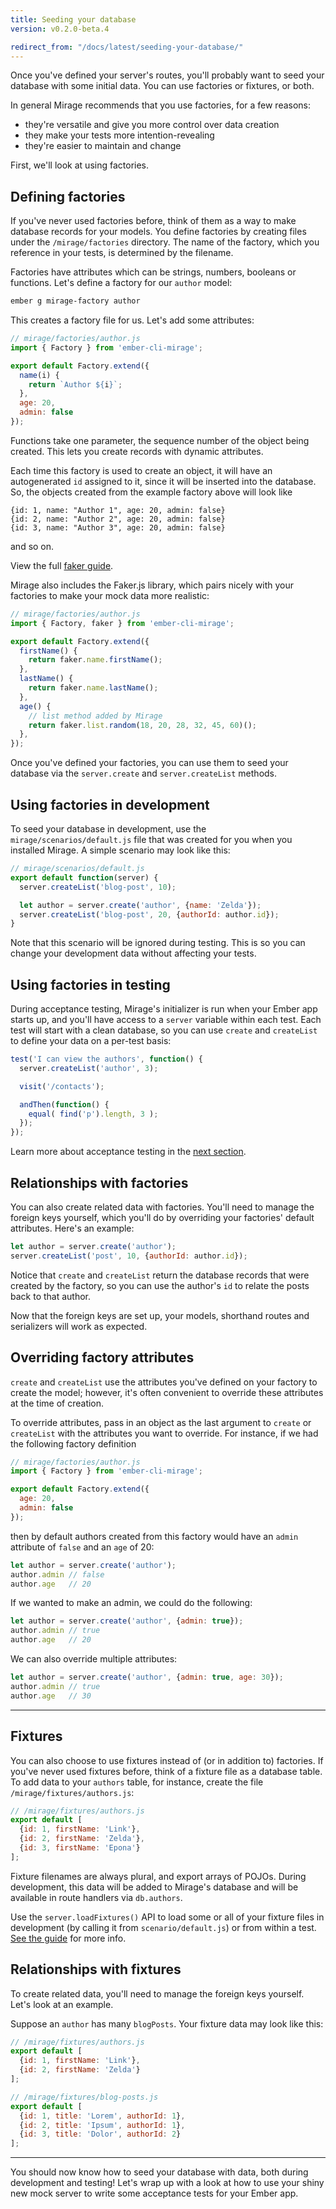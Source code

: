 ```yaml
---
title: Seeding your database
version: v0.2.0-beta.4

redirect_from: "/docs/latest/seeding-your-database/"
---
```


Once you've defined your server's routes, you'll probably want to seed your database with some initial data. You can use factories or fixtures, or both. 

In general Mirage recommends that you use factories, for a few reasons:

  - they're versatile and give you more control over data creation
  - they make your tests more intention-revealing
  - they're easier to maintain and change

First, we'll look at using factories.

## Defining factories

If you've never used factories before, think of them as a way to make database records for your models. You define factories by creating files under the `/mirage/factories` directory. The name of the factory, which you reference in your tests, is determined by the filename.

Factories have attributes which can be strings, numbers, booleans or functions. Let's define a factory for our `author` model:

```sh
ember g mirage-factory author
```

This creates a factory file for us. Let's add some attributes:

```js
// mirage/factories/author.js
import { Factory } from 'ember-cli-mirage';

export default Factory.extend({
  name(i) {
    return `Author ${i}`;
  },
  age: 20,
  admin: false
});
```

Functions take one parameter, the sequence number of the object being created. This lets you create records with dynamic attributes.

Each time this factory is used to create an object, it will have an autogenerated `id` assigned to it, since it will be inserted into the database. So, the objects created from the example factory above will look like

    {id: 1, name: "Author 1", age: 20, admin: false}
    {id: 2, name: "Author 2", age: 20, admin: false}
    {id: 3, name: "Author 3", age: 20, admin: false}

and so on.

<aside class='Docs-page__aside'>
  <p>View the full <a href="../factories#using-fakerjs">faker guide</a>.</p>
</aside>

Mirage also includes the Faker.js library, which pairs nicely with your factories to make your mock data more realistic:

```js
// mirage/factories/author.js
import { Factory, faker } from 'ember-cli-mirage';

export default Factory.extend({
  firstName() {
    return faker.name.firstName();
  },
  lastName() {
    return faker.name.lastName();
  },
  age() {
    // list method added by Mirage
    return faker.list.random(18, 20, 28, 32, 45, 60)();
  },
});
```

Once you've defined your factories, you can use them to seed your database via the `server.create` and `server.createList` methods.

## Using factories in development

To seed your database in development, use the `mirage/scenarios/default.js` file that was created for you when you installed Mirage. A simple scenario may look like this:

```js
// mirage/scenarios/default.js
export default function(server) {
  server.createList('blog-post', 10);

  let author = server.create('author', {name: 'Zelda'});
  server.createList('blog-post', 20, {authorId: author.id});
}
```

Note that this scenario will be ignored during testing. This is so you can change your development data without affecting your tests.

## Using factories in testing

During acceptance testing, Mirage's initializer is run when your Ember app starts up, and you'll have access to a `server` variable within each test. Each test will start with a clean database, so you can use `create` and `createList` to define your data on a per-test basis:

```js
test('I can view the authors', function() {
  server.createList('author', 3);

  visit('/contacts');

  andThen(function() {
    equal( find('p').length, 3 );
  });
});
```

Learn more about acceptance testing in the [next section](../acceptance-testing).

## Relationships with factories

You can also create related data with factories. You'll need to manage the foreign keys yourself, which you'll do by overriding your factories' default attributes. Here's an example:

```js
let author = server.create('author');
server.createList('post', 10, {authorId: author.id});
```

Notice that `create` and `createList` return the database records that were created by the factory, so you can use the author's `id` to relate the posts back to that author.

Now that the foreign keys are set up, your models, shorthand routes and serializers will work as expected.

## Overriding factory attributes

`create` and `createList` use the attributes you've defined on your factory to create the model; however, it's often convenient to override these attributes at the time of creation.

To override attributes, pass in an object as the last argument to `create` or `createList` with the attributes you want to override. For instance, if we had the following factory definition

```js
// mirage/factories/author.js
import { Factory } from 'ember-cli-mirage';

export default Factory.extend({
  age: 20,
  admin: false
});
```

then by default authors created from this factory would have an `admin` attribute of `false` and an `age` of 20:

```js
let author = server.create('author');
author.admin // false
author.age   // 20
```

If we wanted to make an admin, we could do the following:

```js
let author = server.create('author', {admin: true});
author.admin // true
author.age   // 20
```

We can also override multiple attributes:

```js
let author = server.create('author', {admin: true, age: 30});
author.admin // true
author.age   // 30
```


---


## Fixtures

You can also choose to use fixtures instead of (or in addition to) factories. If you've never used fixtures before, think of a fixture file as a database table. To add data to your `authors` table, for instance, create the file `/mirage/fixtures/authors.js`:

```js
// /mirage/fixtures/authors.js
export default [
  {id: 1, firstName: 'Link'},
  {id: 2, firstName: 'Zelda'},
  {id: 3, firstName: 'Epona'}
];
```

Fixture filenames are always plural, and export arrays of POJOs. During development, this data will be added to Mirage's database and will be available in route handlers via `db.authors`.

Use the `server.loadFixtures()` API to load some or all of your fixture files in development (by calling it from `scenario/default.js`) or from within a test. [See the guide](../configuration/#loadFixtures) for more info.

## Relationships with fixtures

To create related data, you'll need to manage the foreign keys yourself. Let's look at an example.

Suppose an `author` has many `blogPosts`. Your fixture data may look like this:

```js
// /mirage/fixtures/authors.js
export default [
  {id: 1, firstName: 'Link'},
  {id: 2, firstName: 'Zelda'}
];

// /mirage/fixtures/blog-posts.js
export default [
  {id: 1, title: 'Lorem', authorId: 1},
  {id: 2, title: 'Ipsum', authorId: 1},
  {id: 3, title: 'Dolor', authorId: 2}
];
```

---

You should now know how to seed your database with data, both during development and testing! Let's wrap up with a look at how to use your shiny new mock server to write some acceptance tests for your Ember app.
